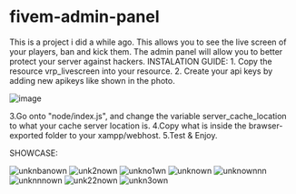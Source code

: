 # fivem-admin-panel
This is a project i did a while ago.
This allows you to see the live screen of your players, ban and kick them.
The admin panel will allow you to better protect your server against hackers.
INSTALATION GUIDE:
1.
Copy the resource vrp_livescreen into your resource.
2.
Create your api keys by adding new apikeys like shown in the photo.







![image](https://user-images.githubusercontent.com/69449240/188736108-92922c8e-feb3-40be-b4b4-e6b4f94f7ab2.png)




3.Go onto "node/index.js", and change the variable server_cache_location to what your cache server location is.
4.Copy what is inside the brawser-exported folder to your xampp/webhost.
5.Test & Enjoy.


SHOWCASE:





![unknbanown](https://user-images.githubusercontent.com/69449240/188734643-366c486b-15fe-4b87-bbf8-113b67cb945b.png)
![unk2nown](https://user-images.githubusercontent.com/69449240/188734644-0175aa22-0371-49b9-8ad8-e5dbdd6963fa.png)
![unkno1wn](https://user-images.githubusercontent.com/69449240/188734645-d5b2e627-0b4c-46c0-ad8e-8878d4d73cee.png)
![unknown](https://user-images.githubusercontent.com/69449240/188734647-31ea7bcc-ad3a-46c4-8676-4452b70c86d9.png)
![unknownnn](https://user-images.githubusercontent.com/69449240/188734648-dbb26397-11a5-40a0-916e-69453bc64ff6.png)
![unknnnown](https://user-images.githubusercontent.com/69449240/188734650-e5947ec1-90a8-4f31-a32c-71e75bdeba97.png)
![unk22nown](https://user-images.githubusercontent.com/69449240/188734651-2429f021-5174-40dd-ba96-665fbaeff4df.png)
![unkn3own](https://user-images.githubusercontent.com/69449240/188734656-4e450dc4-b8b3-4949-a342-cc2ea90ee990.png)


